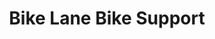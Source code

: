 ---
title: "Bike Lane Bike Support"
url: /colmenar-viejo/bike-lane-bike-support/
shop: bicicleta
---